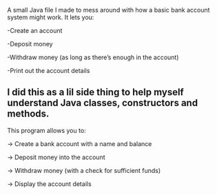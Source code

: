 A small Java file I made to mess around with how a basic bank account system might work. It lets you:

-Create an account

-Deposit money

-Withdraw money (as long as there’s enough in the account)

-Print out the account details

## I did this as a lil side thing to help myself understand Java classes, constructors and methods.

This program allows you to:

-> Create a bank account with a name and balance

-> Deposit money into the account

-> Withdraw money (with a check for sufficient funds)

-> Display the account details

